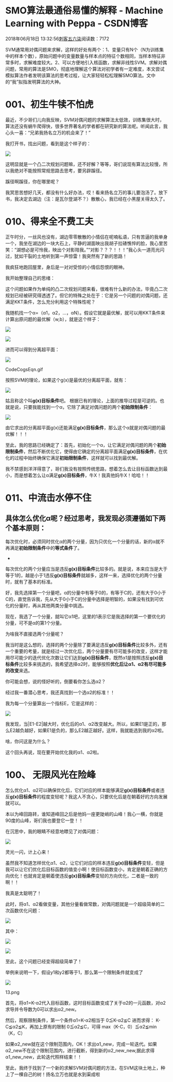 # SMO算法最通俗易懂的解释 - Machine Learning with Peppa - CSDN博客





2018年06月18日 13:32:56[刺客五六柒](https://me.csdn.net/qq_39521554)阅读数：7172








> 
SVM通常用对偶问题来求解，这样的好处有两个：1、变量只有N个（N为训练集中的样本个数），原始问题中的变量数量与样本点的特征个数相同，当样本特征非常多时，求解难度较大。2、可以方便地引入核函数，求解非线性SVM。求解对偶问题，常用的算法是SMO，彻底地理解这个算法对初学者有一定难度，本文尝试模拟算法作者发明该算法的思考过程，让大家轻轻松松理解SMO算法。文中的“我”拟指发明算法的大神。


# 001、初生牛犊不怕虎

最近，不少哥们儿向我反映，SVM对偶问题的求解算法太低效，训练集很大时，算法还没有蜗牛爬得快，很多世界著名的学者都在研究新的算法呢。听闻此言，我心头一喜：“兄弟我扬名立万的机会来了！”

我打开书，找出问题，看到是这个样子的：



![](https://upload-images.jianshu.io/upload_images/1371984-a5b9a0ae4a741c00.PNG?imageMogr2/auto-orient/strip%7CimageView2/2/w/542)






这明显就是一个凸二次规划问题嘛，还不好解？等等，哥们说现有算法比较慢，所以我绝对不能按照常规思路去思考，要另辟蹊径。

蹊径啊蹊径，你在哪里呢？

我冥思苦想好几天，都没有什么好办法，哎！看来扬名立万的事儿要泡汤了。放下书，我决定去湖边（注：是瓦尔登湖不？）散散心，我已经在小黑屋关得太久了。

# 010、得来全不费工夫

正午时分，一丝风也没有，湖边零零散散的小情侣在呢喃私语，只有苦逼的我单身一个，我坐在湖边的一块大石上，平静的湖面映出我胡子拉碴憔悴的脸，我心里苦笑：“湖想必是可怜我，映出个对影陪我。”“对影？？？！！！”我心头一道亮光闪过，犹如干裂的土地听到第一声惊雷！我突然有了新的思路！

我疯狂地跑回屋里，身后是一对对受惊的小情侣怨恨的眼神。

我开始整理自己的思绪：

这个问题如果作为单纯的凸二次规划问题来看，很难有什么新的办法，毕竟凸二次规划已经被研究得透透了。但它的特殊之处在于：它是另一个问题的对偶问题，还满足KKT条件，怎么充分利用这个特殊性呢？

我随机找一个α=（α1，α2，...，αN）。假设它就是最优解，就可以用KKT条件来计算出原问题的最优解（w,b），就是这个样子：



![](https://upload-images.jianshu.io/upload_images/1371984-dc7435cc596118c0.PNG?imageMogr2/auto-orient/strip%7CimageView2/2/w/176)








![](https://upload-images.jianshu.io/upload_images/1371984-d775b9752afa82b5.PNG?imageMogr2/auto-orient/strip%7CimageView2/2/w/287)






进而可以得到分离超平面：



![](https://upload-images.jianshu.io/upload_images/1371984-e39c721887b0c49a.gif?imageMogr2/auto-orient/strip%7CimageView2/2/w/201)


CodeCogsEqn.gif


按照SVM的理论，如果这个g(x)是最优的分离超平面，就有：



![](https://upload-images.jianshu.io/upload_images/1371984-7d89fdd095ef549a.PNG?imageMogr2/auto-orient/strip%7CimageView2/2/w/386)






姑且称这个叫**g(x)目标条件**吧。
根据已有的理论，上面的推导过程是可逆的。也就是说，只要我能找到一个α，它除了满足对偶问题的两个**初始限制条件**：



![](https://upload-images.jianshu.io/upload_images/1371984-34709e87aa7820da.PNG?imageMogr2/auto-orient/strip%7CimageView2/2/w/336)






由它求出的分离超平面g(x)还能满足**g(x)目标条件**，那么这个α就是对偶问题的最优解！！！

至此，我的思路已经确定了：首先，初始化一个α，让它满足对偶问题的两个**初始限制条件**，然后不断优化它，使得由它确定的分离超平面满足**g(x)目标条件**，在优化的过程中始终确保它满足**初始限制条件**，这样就可以找到最优解。

我不禁感到洋洋得意了，哥们我没有按照传统思路，想着怎么去让目标函数达到最小，而是想着怎么让α满足**g(x)目标条件**，牛X！我真他妈牛X！哈哈！！

# 011、中流击水停不住

具体怎么优化α呢？经过思考，我发现必须遵循如下两个基本原则：
- 
每次优化时，必须同时优化α的两个分量，因为只优化一个分量的话，新的α就不再满足**初始限制条件**中的**等式条件**了。

- 
每次优化的两个分量应当是违反**g(x)目标条件**比较多的。就是说，本来应当是大于等于1的，越是小于1违反**g(x)目标条件**就越多，这样一来，选择优化的两个分量时，就有了基本的标准。


好，我先选择第一个分量吧，α的分量中有等于0的，有等于C的，还有大于0小于C的，直觉告诉我，先从大于0小于C的分量中选择是明智的，如果没有找到可优化的分量时，再从其他两类分量中挑选。

现在，我选了一个分量，就叫它α1吧，这里的1表示它是我选择的第一个要优化的分量，可不是α的第1个分量。

为啥我不直接选两个分量呢？

我当时是这么想的，选择的两个分量除了要满足违反**g(x)目标条件**比较多外，还有一个重要的考量，就是经过一次优化后，两个分量要有尽可能多的改变，这样才能用尽可能少的迭代优化次数让它们达到**g(x)目标条件**，既然α1是按照违反**g(x)目标条件**比较多来挑选的，我希望选择α2时，能够按照**优化后让α1、α2有尽可能多的改变**来选。

你可能会想，说的怪好听的，倒要看你怎么选α2？

经过我一番潜心思考，我还真找到一个选α2的标准！！

我为每一个分量算出一个指标E，它是这样的：



![](https://upload-images.jianshu.io/upload_images/1371984-821ba325e0d12d69.PNG?imageMogr2/auto-orient/strip%7CimageView2/2/w/150)






我发现，当|E1-E2|越大时，优化后的α1、α2改变越大。所以，如果E1是正的，那么E2越负越好，如果E1是负的，那么E2越正越好。这样，我就能选到我的α2啦。

啥，你问这是为什么？

这个回头再说，现在要开始优化我的α1、α2啦。

# 100、 无限风光在险峰

怎么优化α1、α2可以确保优化后，它们对应的样本能够满足**g(x)目标条件**或者违反**g(x)目标条件**的程度变轻呢？我这人不贪心，只要优化后是在朝着好的方向发展就可以。

本以为峰回路转，谁知道峰回之后是他妈一座更陡峭的山峰！我心一横，你就是90度的山峰，哥们我也要登它一登！！

在沉思中，我的眼睛不经意地瞟见了对偶问题：



![](https://upload-images.jianshu.io/upload_images/1371984-a5b9a0ae4a741c00.PNG?imageMogr2/auto-orient/strip%7CimageView2/2/w/542)






灵光一闪，计上心来！

虽然我不知道怎样优化α1、α2，让它们对应的样本违反**g(x)目标条件**变轻，但是我可以让它们优化后目标函数的值变小啊！使目标函数变小，肯定是朝着正确的方向优化！也就肯定是朝着使违反**g(x)目标条件**变轻的方向优化，二者是一致的啊！！

我真是太聪明了！

此时，将α1、α2看做变量，其他分量看做常数，对偶问题就是一个超级简单的二次函数优化问题：

![](https://upload-images.jianshu.io/upload_images/1371984-dc6852368be35b2c.png?imageMogr2/auto-orient/strip%7CimageView2/2/w/391)






其中：



![](https://upload-images.jianshu.io/upload_images/1371984-f747409886dc846b.png?imageMogr2/auto-orient/strip%7CimageView2/2/w/131)








![](https://upload-images.jianshu.io/upload_images/1371984-3962ff127b855c7f.png?imageMogr2/auto-orient/strip%7CimageView2/2/w/188)






至此，这个问题已经变得超级简单了！

举例来说明一下，假设y1和y2都等于1，那么第一个限制条件就变成了



![](https://upload-images.jianshu.io/upload_images/1371984-bf77513dee4b4c83.png?imageMogr2/auto-orient/strip%7CimageView2/2/w/99)


13.png


首先，将α1=K-α2代入目标函数，这时目标函数变成了关于α2的一元函数，对α2求导并令导数为0可以求出α2_new。

然后，观察限制条件，第一个条件α1=K-α2相当于
0≦K-α2≦C
进而求得：
K-C≦α2≦K，再加上原有的限制
0≦α2≦C，可得
max（K-C，0）≦α2≦min（K，C）

如果α2_new就在这个限制范围内，OK！求出α1_new，完成一轮迭代。如果α2_new不在这个限制范围内，进行截断，得到新的α2_new_new,据此求得α1_new_new，此轮迭代照样结束！！

至此，我终于找到了一个新的求解SVM对偶问题的方法，在SVM这块土地上，种上了一棵自己的树！扬名立万也就是水到渠成啦



